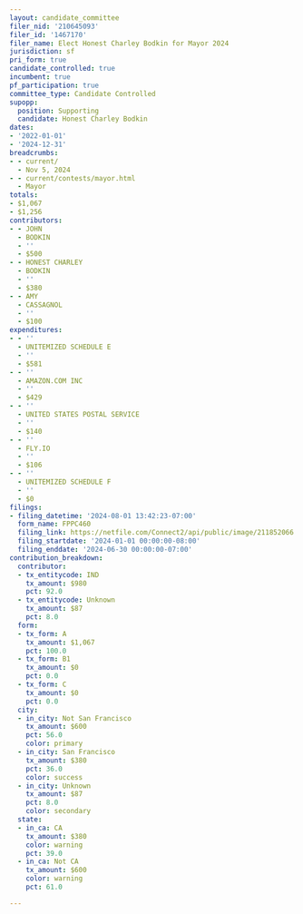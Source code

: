```yaml
---
layout: candidate_committee
filer_nid: '210645093'
filer_id: '1467170'
filer_name: Elect Honest Charley Bodkin for Mayor 2024
jurisdiction: sf
pri_form: true
candidate_controlled: true
incumbent: true
pf_participation: true
committee_type: Candidate Controlled
supopp:
  position: Supporting
  candidate: Honest Charley Bodkin
dates:
- '2022-01-01'
- '2024-12-31'
breadcrumbs:
- - current/
  - Nov 5, 2024
- - current/contests/mayor.html
  - Mayor
totals:
- $1,067
- $1,256
contributors:
- - JOHN
  - BODKIN
  - ''
  - $500
- - HONEST CHARLEY
  - BODKIN
  - ''
  - $380
- - AMY
  - CASSAGNOL
  - ''
  - $100
expenditures:
- - ''
  - UNITEMIZED SCHEDULE E
  - ''
  - $581
- - ''
  - AMAZON.COM INC
  - ''
  - $429
- - ''
  - UNITED STATES POSTAL SERVICE
  - ''
  - $140
- - ''
  - FLY.IO
  - ''
  - $106
- - ''
  - UNITEMIZED SCHEDULE F
  - ''
  - $0
filings:
- filing_datetime: '2024-08-01 13:42:23-07:00'
  form_name: FPPC460
  filing_link: https://netfile.com/Connect2/api/public/image/211852066
  filing_startdate: '2024-01-01 00:00:00-08:00'
  filing_enddate: '2024-06-30 00:00:00-07:00'
contribution_breakdown:
  contributor:
  - tx_entitycode: IND
    tx_amount: $980
    pct: 92.0
  - tx_entitycode: Unknown
    tx_amount: $87
    pct: 8.0
  form:
  - tx_form: A
    tx_amount: $1,067
    pct: 100.0
  - tx_form: B1
    tx_amount: $0
    pct: 0.0
  - tx_form: C
    tx_amount: $0
    pct: 0.0
  city:
  - in_city: Not San Francisco
    tx_amount: $600
    pct: 56.0
    color: primary
  - in_city: San Francisco
    tx_amount: $380
    pct: 36.0
    color: success
  - in_city: Unknown
    tx_amount: $87
    pct: 8.0
    color: secondary
  state:
  - in_ca: CA
    tx_amount: $380
    color: warning
    pct: 39.0
  - in_ca: Not CA
    tx_amount: $600
    color: warning
    pct: 61.0

---
```

